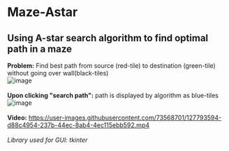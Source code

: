# Maze-Astar
## Using A-star search algorithm to find optimal path in a maze<br>
**Problem:** Find best path from source (red-tile) to destination (green-tile) without going over wall(black-tiles)<br>
![image](https://user-images.githubusercontent.com/73568701/126738475-ba2142da-58fc-470b-a172-3ecf35cee702.png)
<br>
<br>**Upon clicking "search path":** path is displayed by algorithm as blue-tiles<br>
![image](https://user-images.githubusercontent.com/73568701/126738509-0fcea969-e194-4f63-b92b-61d134bd5700.png)
<br><br>
**Video:**
https://user-images.githubusercontent.com/73568701/127793594-d88c4954-237b-44ec-8ab4-4ec115ebb592.mp4
<br><br>
*Library used for GUI: tkinter*
